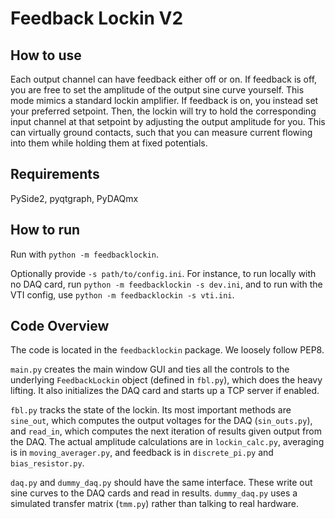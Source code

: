 # Feedback Lockin V2

## How to use

Each output channel can have feedback either off or on. If feedback is off,
you are free to set the amplitude of the output sine curve yourself. This mode
mimics a standard lockin amplifier. If feedback is on, you instead set your
preferred setpoint. Then, the lockin will try to hold the corresponding input
channel at that setpoint by adjusting the output amplitude for you. This can
virtually ground contacts, such that you can measure current flowing into them
while holding them at fixed potentials.

## Requirements

PySide2, pyqtgraph, PyDAQmx

## How to run

Run with `python -m feedbacklockin`.

Optionally provide `-s path/to/config.ini`. For instance, to run locally with
no DAQ card, run `python -m feedbacklockin -s dev.ini`, and to run with the VTI
config, use `python -m feedbacklockin -s vti.ini`.

## Code Overview

The code is located in the `feedbacklockin` package. We loosely follow PEP8.

`main.py` creates the main window GUI and ties all the controls to the
underlying `FeedbackLockin` object (defined in `fbl.py`), which does the heavy
lifting. It also initializes the DAQ card and starts up a TCP server if
enabled.

`fbl.py` tracks the state of the lockin. Its most important methods are
`sine_out`, which computes the output voltages for the DAQ (`sin_outs.py`), and
`read_in`, which computes the next iteration of results given output from the
DAQ. The actual amplitude calculations are in `lockin_calc.py`, averaging is in
`moving_averager.py`, and feedback is in `discrete_pi.py` and
`bias_resistor.py`.

`daq.py` and `dummy_daq.py` should have the same interface. These write out
sine curves to the DAQ cards and read in results. `dummy_daq.py` uses a
simulated transfer matrix (`tmm.py`) rather than talking to real hardware.
